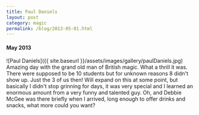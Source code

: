 ```yaml
---
title: Paul Daniels
layout: post
category: magic
permalink: /blog/2013-05-01.html
---
```


#### May 2013
![Paul Daniels]({{ site.baseurl }}/assets/images/gallery/paulDaniels.jpg)  
Amazing day with the grand old man of British magic. What a thrill it was. There were supposed to be 10 students but for unknown reasons 8 didn't show up. Just the 3 of us then! Will expand on this at some point, but basically I didn't stop grinning for days, it was very special and I learned an enormous amount from a very funny and talented guy. Oh, and Debbie McGee was there briefly when I arrived, long enough to offer drinks and snacks, what more could you want?
